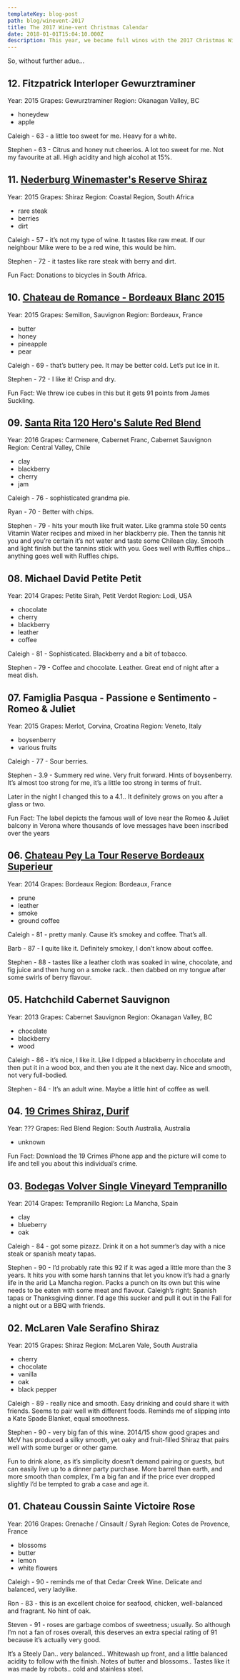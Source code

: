 ```yaml
---
templateKey: blog-post
path: blog/winevent-2017
title: The 2017 Wine-vent Christmas Calendar
date: 2018-01-01T15:04:10.000Z
description: This year, we became full winos with the 2017 Christmas Wine-vent Calendar.
---
```


So, without further adue...

## 12. Fitzpatrick Interloper Gewurztraminer
Year: 2015
Grapes: Gewurztraminer
Region: Okanagan Valley, BC

* honeydew
* apple

Caleigh - 63 - a little too sweet for me. Heavy for a white.

Stephen - 63 - Citrus and honey nut cheerios. A lot too sweet for me. Not my favourite at all. High acidity and high alcohol at 15%.

## 11. [Nederburg Winemaster's Reserve Shiraz](https://www.everythingwine.ca/nederburg-wmr-shiraz)
Year: 2015
Grapes: Shiraz
Region: Coastal Region, South Africa

* rare steak
* berries
* dirt

Caleigh - 57 - it’s not my type of wine. It tastes like raw meat. If our neighbour Mike were to be a red wine, this would be him.

Stephen - 72 - it tastes like rare steak with berry and dirt.

Fun Fact: Donations to bicycles in South Africa.

## 10. [Chateau de Romance - Bordeaux Blanc 2015](https://www.everythingwine.ca/chateau-de-romance-bordeaux-blanc-2015-750ml)
Year: 2015
Grapes: Semillon, Sauvignon
Region: Bordeaux, France

* butter
* honey
* pineapple
* pear

Caleigh - 69 - that’s buttery pee. It may be better cold. Let’s put ice in it.

Stephen - 72 - I like it! Crisp and dry.

Fun Fact: We threw ice cubes in this but it gets 91 points from James Suckling.

## 09. [Santa Rita 120 Hero's Salute Red Blend](https://www.everythingwine.ca/santa-rita-120-triple-c)
Year: 2016
Grapes: Carmenere, Cabernet Franc, Cabernet Sauvignon
Region: Central Valley, Chile

* clay
* blackberry
* cherry
* jam

Caleigh - 76 - sophisticated grandma pie.

Ryan - 70 - Better with chips.

Stephen - 79 - hits your mouth like fruit water. Like gramma stole 50 cents Vitamin Water recipes and mixed in her blackberry pie. Then the tannis hit you and you’re certain it’s not water and taste some Chilean clay. Smooth and light finish but the tannins stick with you. Goes well with Ruffles chips… anything goes well with Ruffles chips.

## 08. Michael David Petite Petit
Year: 2014
Grapes: Petite Sirah, Petit Verdot
Region: Lodi, USA

* chocolate
* cherry
* blackberry
* leather
* coffee

Caleigh - 81 - Sophisticated. Blackberry and a bit of tobacco.

Stephen - 79 - Coffee and chocolate. Leather. Great end of night after a meat dish.

## 07. Famiglia Pasqua - Passione e Sentimento - Romeo & Juliet
Year: 2015
Grapes: Merlot, Corvina, Croatina
Region: Veneto, Italy

* boysenberry
* various fruits

Caleigh - 77 - Sour berries. 

Stephen - 3.9 - Summery red wine. Very fruit forward. Hints of boysenberry. It’s almost too strong for me, it’s a little too strong in terms of fruit.

Later in the night I changed this to a 4.1.. It definitely grows on you after a glass or two.

Fun Fact: The label depicts the famous wall of love near the Romeo & Juliet balcony in Verona where thousands of love messages have been inscribed over the years

## 06. [Chateau Pey La Tour Reserve Bordeaux Superieur](https://www.everythingwine.ca/chateau-pey-la-tour-reserve)
Year: 2014
Grapes: Bordeaux
Region: Bordeaux, France

* prune
* leather
* smoke
* ground coffee

Caleigh - 81 - pretty manly. Cause it’s smokey and coffee. That’s all.

Barb - 87 - I quite like it. Definitely smokey, I don’t know about coffee.

Stephen - 88 - tastes like a leather cloth was soaked in wine, chocolate, and fig juice and then hung on a smoke rack.. then dabbed on my tongue after some swirls of berry flavour.

## 05. Hatchchild Cabernet Sauvignon
Year: 2013
Grapes: Cabernet Sauvignon
Region: Okanagan Valley, BC

* chocolate
* blackberry
* wood

Caleigh - 86 - it’s nice, I like it. Like I dipped a blackberry in chocolate and then put it in a wood box, and then you ate it the next day. Nice and smooth, not very full-bodied.

Stephen - 84 - It’s an adult wine. Maybe a little hint of coffee as well.

## 04. [19 Crimes Shiraz, Durif](https://www.everythingwine.ca/19-crimes-shiraz-durif)
Year: ???
Grapes: Red Blend
Region: South Australia, Australia

* unknown

Fun Fact: Download the 19 Crimes iPhone app and the picture will come to life and tell you about this individual’s crime.

## 03. [Bodegas Volver Single Vineyard Tempranillo](https://www.everythingwine.ca/jorge-ordonez-volver-tempranillo-750ml)
Year: 2014
Grapes: Tempranillo
Region: La Mancha, Spain

* clay
* blueberry
* oak

Caleigh - 84 - got some pizazz. Drink it on a hot summer’s day with a nice steak or spanish meaty tapas.

Stephen - 90 - I’d probably rate this 92 if it was aged a little more than the 3 years. It hits you with some harsh tannins that let you know it’s had a gnarly life in the arid La Mancha region. Packs a punch on its own but this wine needs to be eaten with some meat and flavour. Caleigh’s right: Spanish tapas or Thanksgiving dinner. I’d age this sucker and pull it out in the Fall for a night out or a BBQ with friends.

## 02. McLaren Vale Serafino Shiraz
Year: 2015
Grapes: Shiraz
Region: McLaren Vale, South Australia

* cherry
* chocolate
* vanilla
* oak
* black pepper

Caleigh - 89 - really nice and smooth. Easy drinking and could share it with friends. Seems to pair well with different foods. Reminds me of slipping into a Kate Spade Blanket, equal smoothness.

Stephen - 90 - very big fan of this wine. 2014/15 show good grapes and McV has produced a silky smooth, yet oaky and fruit-filled Shiraz that pairs well with some burger or other game.

Fun to drink alone, as it’s simplicity doesn’t demand pairing or guests, but can easily live up to a dinner party purchase. More barrel than earth, and more smooth than complex, I’m a big fan and if the price ever dropped slightly I’d be tempted to grab a case and age it.

## 01. Chateau Coussin Sainte Victoire Rose
Year: 2016
Grapes: Grenache / Cinsault / Syrah
Region: Cotes de Provence, France

* blossoms
* butter
* lemon
* white flowers

Caleigh - 90 - reminds me of that Cedar Creek Wine. Delicate and balanced, very ladylike.

Ron - 83 - this is an excellent choice for seafood, chicken, well-balanced and fragrant. No hint of oak.

Steven - 91 - roses are garbage combos of sweetness; usually. So although I’m not a fan of roses overall, this deserves an extra special rating of 91 because it’s actually very good.

It’s a Steely Dan.. very balanced.. Whitewash up front, and a little balanced acidity to follow with the finish. Notes of butter and blossoms.. Tastes like it was made by robots.. cold and stainless steel.
